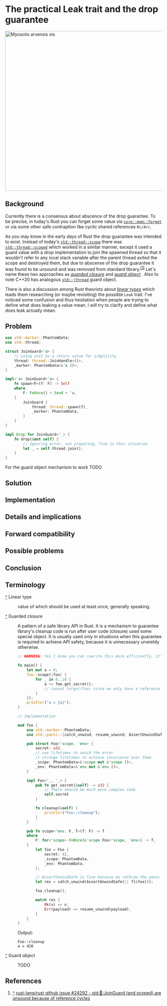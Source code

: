 # The practical Leak trait and the drop guarantee
<!-- TODO: rename into Forget/Lose/Trace/Reach or and maybe use -able suffix -->

<a title="Forget-me-nots - Sedum Tauno Erik, CC BY-SA 2.5 &lt;https://creativecommons.org/licenses/by-sa/2.5&gt;, via Wikimedia Commons" href="https://commons.wikimedia.org/wiki/File:Myosotis_arvensis_ois.JPG"><img width="512" alt="Myosotis arvensis ois" src="https://upload.wikimedia.org/wikipedia/commons/thumb/e/eb/Myosotis_arvensis_ois.JPG/512px-Myosotis_arvensis_ois.JPG"></a>

## Background

Currently there is a consensus about abscence of the drop guarantee. To be precise, in today's Rust you can forget some value via [`core::mem::forget`](https://doc.rust-lang.org/1.75.0/core/mem/fn.forget.html) or via some other safe contraption like cyclic shared references `Rc/Arc`.

As you may know in the early days of Rust the drop guarantee was intended to exist. Instead of today's [`std::thread::scope`](https://doc.rust-lang.org/1.75.0/std/thread/fn.scope.html) there was [`std::thread::scoped`](https://doc.rust-lang.org/1.0.0/std/thread/fn.scoped.html) which worked in a similar manner, except it used a guard value with a drop implementation to join the spawned thread so that it wouldn't refer to any local stack variable after the parent thread exited the scope and destroyed them, but due to abscense of the drop guarantee it was found to be unsound and was removed from standard library.<sup id="cite_ref-1">[\[1\]](#cite_note-1)</sup> Let's name these two approaches as <dfn id="intro-guarded_closure"> [guarded closure](#term-guarded_closure) </dfn> and <dfn id="intro-guarde_object"> [guard object](#term-guard_object) </dfn>. Also to note C++20 has analogous [`std::jthread`](https://en.cppreference.com/w/cpp/thread/jthread) guard object.

There is also a discussion among Rust theorists about <dfn id="intro-linear_type"> [linear types](#term-linear_type) </dfn> which leads them researching (or maybe revisiting) the possible `Leak` trait. I've noticed some confusion and thus hesitation when people are trying to define what does leaking a value mean. I will try to clarify and define what does leak actually mean.

## Problem

```rust
use std::marker::PhantomData;
use std::thread;

struct JoinGuard<'a> {
    // using unit as a return value for simplicity
    thread: thread::JoinHandle<()>,
    _marker: PhantomData<&'a ()>,
}

impl<'a> JoinGuard<'a> {
    fn spawn<F>(f: F) -> Self
    where
        F: FnOnce() + Send + 'a,
    {
        JoinGuard {
            thread: thread::spawn(f),
            _marker: PhantomData,
        }
    }
}

impl Drop for JoinGuard<'_> {
    fn drop(&mut self) {
        // Ignoring error, not propating, fine in this situation
        let _ = self.thread.join();
    }
}
```

For the guard object mechanism to work TODO
<!-- TODO: thread/jthread, tigerbeetle::Client callback: 'static -->

## Solution

<!-- TODO: Definition, the other way around -->

<!-- TODO: Theorem and it's assumptions, GC analogy -->

## Implementation

<!-- TODO: `unsafe auto trait Leak {}` and it being a default type bound -->
<!-- TODO: `struct PhantomUnleak` -->

## Details and implications

<!-- TODO: Interation with subtyping and variance -->
<!-- TODO: std::mem::forget_static, and reasons to avoid it (types should implement Leak if they have 'static) -->
<!-- no backwards compatible fix for thread::spawn, but it is already not possible because of return type -->
<!-- TODO: std::mem::forget_unchecked -->
<!-- TODO: `MutexGuard<'a, T>: !Leak` bound is not required but can exist. However with `MutexGuard` current API this bound could safely be broken in any scenario i can think of -->
<!-- TODO: the wast majority of types are Leak -->
<!-- TODO: `mpsc::channel<T>() where T: Leak` -->
<!-- TODO: if Vec element panics during drop currently it then forgets this value and moves forward, which should be modified to accomodate `!Leak` types -->

## Forward compatibility

<!-- TODO: Possible switch to the default `!Leak` bound on types for some future edition could not be painful at all? -->

<!-- TODO: Drop but not AsyncDrop, possible generalization as a cleanup code -->

## Possible problems

<!-- TODO: compiler introducing leaks somewhere unknown place because of leak assumption -->

## Conclusion

<!-- TODO: this is very promising -->

## Terminology

<dl>

<dt id="term-linear_type"> <a href="#intro-linear_type" title="Jump up">^</a> Linear type </dt>

<dd>

value of which should be used at least once, generally speaking.

</dd>

<dt id="term-guarded_closure"> <a href="#intro-guarded_closure" title="Jump up">^</a> Guarded closure </dt>

<dd>

A pattern of a safe library API in Rust. It is a mechanism to guarantee library's cleanup code is run after user code (closure) used some special object. It is usually used only in situations when this guarantee is required to achieve API safety, because it is unnecessary unwieldy otherwise.

```rust
// WARNING: Yes I know you can rewrite this more efficiently, it's just a demonstration

fn main() {
    let mut a = 0;
    foo::scope(|foo| {
        for _ in 0..10 {
            a += foo.get_secret();
            // cannot forget(foo) since we only have a reference to it
        }
    });
    println!("a = {a}");
}

// Implementation

mod foo {
    use std::marker::PhantomData;
    use std::panic::{catch_unwind, resume_unwind, AssertUnwindSafe};

    pub struct Foo<'scope, 'env> {
        secret: u32,
        // use lifetimes to avoid the error
        // strange lifetimes to achieve invariance over them
        _scope: PhantomData<&'scope mut &'scope ()>,
        _env: PhantomData<&'env mut &'env ()>,
    }

    impl Foo<'_, '_> {
        pub fn get_secret(&self) -> u32 {
            // There should be much more complex code
            self.secret
        }

        fn cleanup(&self) {
            println!("Foo::cleanup");
        }
    }

    pub fn scope<'env, F, T>(f: F) -> T
    where
        F: for<'scope> FnOnce(&'scope Foo<'scope, 'env>) -> T,
    {
        let foo = Foo {
            secret: 42,
            _scope: PhantomData,
            _env: PhantomData,
        };

        // AssertUnwindSafe is fine because we rethrow the panic
        let res = catch_unwind(AssertUnwindSafe(|| f(&foo)));

        foo.cleanup();

        match res {
            Ok(v) => v,
            Err(payload) => resume_unwind(payload),
        }
    }
}
```

Output:

```
Foo::cleanup
a = 420
```

</dd>

</dl>
<dl>

<dt id="term-guard_object"> <a href="#intro-guarde_object" title="Jump up">^</a> Guard object </dt>

<dd>

TODO

</dd>

</dl>

## References

1. <a href="#cite_ref-1" id="cite_note-1" title="Jump up">^</a> [rust-lang/rust github issue #24292 - std::thread::JoinGuard (and scoped) are unsound because of reference cycles](https://github.com/rust-lang/rust/issues/24292)
